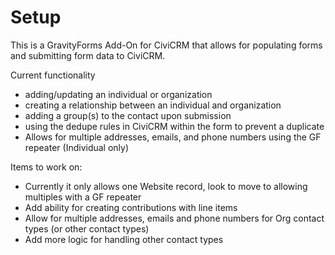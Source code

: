 # Setup

This is a GravityForms Add-On for CiviCRM that allows for populating forms and submitting form data to CiviCRM.

Current functionality
- adding/updating an individual or organization
- creating a relationship between an individual and organization
- adding a group(s) to the contact upon submission
- using the dedupe rules in CiviCRM within the form to prevent a duplicate
- Allows for multiple addresses, emails, and phone numbers using the GF repeater (Individual only)

Items to work on:
- Currently it only allows one Website record, look to move to allowing multiples with a GF repeater
- Add ability for creating contributions with line items
- Allow for multiple addresses, emails and phone numbers for Org contact types (or other contact types)
- Add more logic for handling other contact types
